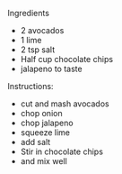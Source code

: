 Ingredients
- 2 avocados
- 1 lime
- 2 tsp salt
- Half cup chocolate chips
- jalapeno to taste

Instructions:
- cut and mash avocados
- chop onion
- chop jalapeno
- squeeze lime
- add salt
- Stir in chocolate chips
- and mix well
